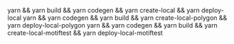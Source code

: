 yarn && yarn build && yarn codegen && yarn create-local && yarn deploy-local
yarn && yarn codegen && yarn build && yarn create-local-polygon && yarn deploy-local-polygon
yarn && yarn codegen && yarn build && yarn create-local-motiftest && yarn deploy-local-motiftest
